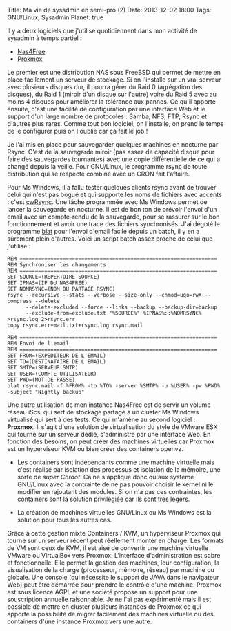 Title: Ma vie de sysadmin en semi-pro (2)
Date: 2013-12-02 18:00
Tags: GNU/Linux, Sysadmin
Planet: true

Il y a deux logiciels que j'utilise quotidiennent dans mon activité de sysadmin
à temps partiel : 

*   [Nas4Free](http://www.nas4free.org)
*   [Proxmox](http://www.proxmox.com)

Le premier est une distribution NAS sous FreeBSD qui permet de mettre en place 
facilement un serveur de stockage. Si on l'installe sur un vrai serveur avec 
plusieurs disques dur, il pourra gérer du Raid 0 (agrégation des disques), 
du Raid 1 (miroir d'un disque sur l'autre) voire du Raid 5 avec au moins 4 disques 
pour améliorer la tolérance aux pannes. Ce qu'il apporte ensuite, c'est une
facilité de configuration par une interface Web et le support d'un large nombre
de protocoles : Samba, NFS, FTP, Rsync et d'autres plus rares. Comme tout bon logiciel, 
on l'installe, on prend le temps de le configurer puis on l'oublie car ça fait le job !

Je l'ai mis en place pour sauvegarder quelques machines en nocturne par Rsync. 
C'est de la sauvegarde miroir (pas assez de capacité disque pour faire des sauvegardes tournantes) 
avec une copie différentielle de ce qui a changé depuis la veille. Pour GNU/Linux, le programme 
rsync de toute distribution qui se respecte combiné avec un CRON fait l'affaire. 

Pour Ms Windows, il a fallu tester quelques clients rsync avant de trouver celui qui n'est pas 
bogué et qui supporte les noms de fichiers avec accents : 
c'est [cwRsync](https://www.itefix.no/i2/content/cwrsync-free-edition). Une tâche programmée 
avec Ms Windows permet de lancer la sauvegarde en nocturne. Il est de bon ton de prévoir l'envoi
d'un email avec un compte-rendu de la sauvegarde, pour se rassurer sur le bon fonctionnement et
avoir une trace des fichiers synchronisés. J'ai dégoté le programme [blat](http://www.blat.net) 
pour l'envoi d'email facile depuis un batch, il y en a sûrement plein d'autres. Voici un 
script batch assez proche de celui que j'utilise : 


    REM ================================================================
    REM Synchroniser les changements 
    REM ================================================================
    SET SOURCE=(REPERTOIRE SOURCE)
    SET IPNAS=(IP DU NAS4FREE)
    SET NOMRSYNC=(NOM DU PARTAGE RSYNC)
    rsync --recursive --stats --verbose --size-only --chmod=ugo=rwX --compress --delete 
          --delete-excluded --force --links --backup --backup-dir=backup 
          --exclude-from=exclude.txt "%SOURCE%" %IPNAS%::%NOMRSYNC% >rsync.log 2>rsync.err
    copy rsync.err+mail.txt+rsync.log rsync.mail
    
    REM ================================================================
    REM Envoi de l'email
    REM ================================================================
    SET FROM=(EXPEDITEUR DE L'EMAIL)
    SET TO=(DESTINATAIRE DE L'EMAIL)
    SET SMTP=(SERVEUR SMTP)
    SET USER=(COMPTE UTILISATEUR)
    SET PWD=(MOT DE PASSE)
    blat rsync.mail -f %FROM% -to %TO% -server %SMTP% -u %USER% -pw %PWD% -subject "Nightly backup"


Une autre utilisation de mon instance Nas4Free est de servir un volume réseau iScsi qui sert 
de stockage partagé à un cluster Ms Windows virtualisé qui sert à des tests. Ce qui m'amène au 
second logiciel : **Proxmox**. Il s'agit d'une solution de virtualisation du style de VMware ESX 
qui tourne sur un serveur dédié, s'administre par une interface Web. En fonction des besoins, 
on peut créer des machines virtuelles car Proxmox est un hyperviseur KVM ou bien créer des 
containers openvz. 

*    Les containers sont indépendants comme une machine virtuelle mais c'est réalisé par isolation 
     des processus et isolation de la mémoire, une sorte de *super Chroot*. Ca ne s'applique donc 
     qu'aux système GNU/Linux avec la  contrainte de ne pas pouvoir choisir le kernel ni le 
     modifier en rajoutant des modules. Si on  n'a pas ces contraintes, les containers sont la 
     solution privilégiée car ils sont très légers.

*    La création de machines virtuelles GNU/Linux ou Ms Windows est la solution pour tous les
     autres cas. 
     

Grâce à cette gestion mixte Containers / KVM, un hyperviseur Proxmox qui tourne sur un serveur 
récent peut réellement monter en charge. Les formats de VM sont ceux de KVM, il est aisé de convertir
une machine virtuelle VMware ou VirtualBox vers Proxmox. L'interface d'administration est sobre 
et fonctionnelle. Elle permet la gestion des machines, leur configuration, la visualisation de 
la charge (processeur, mémoire, réseau) par machine ou globale. Une console (qui nécessite le 
support de JAVA dans le navigateur Web) peut être démarrée pour prendre le contrôle d'une machine. 
Proxmox est sous licence AGPL et une société propose un support pour une souscription annuelle 
raisonnable. Je ne l'ai pas expérimenté mais il est possible de mettre en cluster plusieurs instances 
de Proxmox ce qui apporte la possibilité de migrer facilement des machines virtuelle ou des containers 
d'une instance Proxmox vers une autre. 

